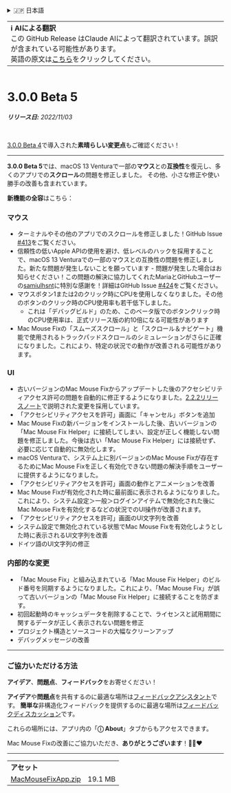 <details>
<summary>🇯🇵 日本語</summary>

[🇬🇧 English (GitHub Release)](https://github.com/noah-nuebling/mac-mouse-fix/releases/tag/3.0.0-Beta-5)\
[🇦🇩 Català](https://redirect.macmousefix.com/?target=mmf-release&tag=3.0.0-Beta-5&locale=ca)\
[🇩🇪 Deutsch](https://redirect.macmousefix.com/?target=mmf-release&tag=3.0.0-Beta-5&locale=de)\
[🇪🇸 Español](https://redirect.macmousefix.com/?target=mmf-release&tag=3.0.0-Beta-5&locale=es)\
[🇫🇷 Français](https://redirect.macmousefix.com/?target=mmf-release&tag=3.0.0-Beta-5&locale=fr)\
[🇮🇩 Indonesia](https://redirect.macmousefix.com/?target=mmf-release&tag=3.0.0-Beta-5&locale=id)\
[🇮🇹 Italiano](https://redirect.macmousefix.com/?target=mmf-release&tag=3.0.0-Beta-5&locale=it)\
[🇭🇺 Magyar](https://redirect.macmousefix.com/?target=mmf-release&tag=3.0.0-Beta-5&locale=hu)\
[🇳🇱 Nederlands](https://redirect.macmousefix.com/?target=mmf-release&tag=3.0.0-Beta-5&locale=nl)\
[🇵🇱 Polski](https://redirect.macmousefix.com/?target=mmf-release&tag=3.0.0-Beta-5&locale=pl)\
[🇧🇷 Português (Brasil)](https://redirect.macmousefix.com/?target=mmf-release&tag=3.0.0-Beta-5&locale=pt-BR)\
[🇵🇹 Português (Portugal)](https://redirect.macmousefix.com/?target=mmf-release&tag=3.0.0-Beta-5&locale=pt-PT)\
[🇷🇴 Română](https://redirect.macmousefix.com/?target=mmf-release&tag=3.0.0-Beta-5&locale=ro)\
[🇸🇪 Svenska](https://redirect.macmousefix.com/?target=mmf-release&tag=3.0.0-Beta-5&locale=sv)\
[🇻🇳 Tiếng Việt](https://redirect.macmousefix.com/?target=mmf-release&tag=3.0.0-Beta-5&locale=vi)\
[🇹🇷 Türkçe](https://redirect.macmousefix.com/?target=mmf-release&tag=3.0.0-Beta-5&locale=tr)\
[🇨🇿 Čeština](https://redirect.macmousefix.com/?target=mmf-release&tag=3.0.0-Beta-5&locale=cs)\
[🇬🇷 Ελληνικά](https://redirect.macmousefix.com/?target=mmf-release&tag=3.0.0-Beta-5&locale=el)\
[🇷🇺 Русский](https://redirect.macmousefix.com/?target=mmf-release&tag=3.0.0-Beta-5&locale=ru)\
[🇺🇦 Українська](https://redirect.macmousefix.com/?target=mmf-release&tag=3.0.0-Beta-5&locale=uk)\
[🇮🇱 עברית](https://redirect.macmousefix.com/?target=mmf-release&tag=3.0.0-Beta-5&locale=he)\
[🇸🇦 العربية](https://redirect.macmousefix.com/?target=mmf-release&tag=3.0.0-Beta-5&locale=ar)\
[🇮🇳 हिन्दी](https://redirect.macmousefix.com/?target=mmf-release&tag=3.0.0-Beta-5&locale=hi)\
[🇹🇭 ไทย](https://redirect.macmousefix.com/?target=mmf-release&tag=3.0.0-Beta-5&locale=th)\
[🇨🇳 中文 (简体)](https://redirect.macmousefix.com/?target=mmf-release&tag=3.0.0-Beta-5&locale=zh-Hans)\
[🇨🇳 中文 (繁體)](https://redirect.macmousefix.com/?target=mmf-release&tag=3.0.0-Beta-5&locale=zh-Hant)\
[🇭🇰 中文（香港)](https://redirect.macmousefix.com/?target=mmf-release&tag=3.0.0-Beta-5&locale=zh-HK)\
**🇯🇵 日本語**\
[🇰🇷 한국어](https://redirect.macmousefix.com/?target=mmf-release&tag=3.0.0-Beta-5&locale=ko)\
[Help translate Mac Mouse Fix to different languages!](https://github.com/noah-nuebling/mac-mouse-fix/discussions/731)
</details>
<table align=><td>
<b>ℹ️ AIによる翻訳</b><br>
この GitHub Release はClaude AIによって翻訳されています。誤訳が含まれている可能性があります。<br>
英語の原文は<a href="https://github.com/noah-nuebling/mac-mouse-fix/releases/tag/3.0.0-Beta-5">こちら</a>をクリックしてください。
</td></table>

<table></table>

# 3.0.0 Beta 5
***リリース日:** 2022/11/03*

<br>

[3.0.0 Beta 4](https://redirect.macmousefix.com/?target=mmf-release&tag=3.0.0-Beta-4&locale=ja)で導入された**素晴らしい変更点**もご確認ください！

---

**3.0.0 Beta 5**では、macOS 13 Venturaで一部の**マウス**との**互換性**を復元し、多くのアプリでの**スクロール**の問題を修正しました。
その他、小さな修正や使い勝手の改善も含まれています。

**新機能の全容**はこちら：

### マウス

- ターミナルやその他のアプリでのスクロールを修正しました！GitHub Issue [#413](https://github.com/noah-nuebling/mac-mouse-fix/issues/413)をご覧ください。
- 信頼性の低いApple APIの使用を避け、低レベルのハックを採用することで、macOS 13 Venturaでの一部のマウスとの互換性の問題を修正しました。新たな問題が発生しないことを願っています - 問題が発生した場合はお知らせください！この問題の解決に協力してくれたMariaとGitHubユーザーの[samiulhsnt](https://github.com/samiulhsnt)に特別な感謝を！詳細はGitHub Issue [#424](https://github.com/noah-nuebling/mac-mouse-fix/issues/424)をご覧ください。
- マウスボタン1または2のクリック時にCPUを使用しなくなりました。その他のボタンのクリック時のCPU使用率も若干低下しました。
    - これは「デバッグビルド」のため、このベータ版でのボタンクリック時のCPU使用率は、正式リリース版の約10倍になる可能性があります
- Mac Mouse Fixの「スムーズスクロール」と「スクロール＆ナビゲート」機能で使用されるトラックパッドスクロールのシミュレーションがさらに正確になりました。これにより、特定の状況での動作が改善される可能性があります。

### UI

- 古いバージョンのMac Mouse Fixからアップデートした後のアクセシビリティアクセス許可の問題を自動的に修正するようになりました。[2.2.2リリースノート](https://redirect.macmousefix.com/?target=mmf-release&tag=2.2.2&locale=ja)で説明された変更を採用しています。
- 「アクセシビリティアクセスを許可」画面に「キャンセル」ボタンを追加
- Mac Mouse Fixの新バージョンをインストールした後、古いバージョンの「Mac Mouse Fix Helper」に接続してしまい、設定が正しく機能しない問題を修正しました。今後は古い「Mac Mouse Fix Helper」には接続せず、必要に応じて自動的に無効化します。
- macOS Venturaで、システム上に別バージョンのMac Mouse Fixが存在するためにMac Mouse Fixを正しく有効化できない問題の解決手順をユーザーに提供するようになりました。
- 「アクセシビリティアクセスを許可」画面の動作とアニメーションを改善
- Mac Mouse Fixが有効化された時に最前面に表示されるようになりました。これにより、システム設定＞一般＞ログインアイテムで無効化された後にMac Mouse Fixを有効化するなどの状況でのUI操作が改善されます。
- 「アクセシビリティアクセスを許可」画面のUI文字列を改善
- システム設定で無効化されている状態でMac Mouse Fixを有効化しようとした時に表示されるUI文字列を改善
- ドイツ語のUI文字列の修正

### 内部的な変更

- 「Mac Mouse Fix」と組み込まれている「Mac Mouse Fix Helper」のビルド番号を同期するようになりました。これにより、「Mac Mouse Fix」が誤って古いバージョンの「Mac Mouse Fix Helper」に接続することを防ぎます。
- 初回起動時のキャッシュデータを削除することで、ライセンスと試用期間に関するデータが正しく表示されない問題を修正
- プロジェクト構造とソースコードの大幅なクリーンアップ
- デバッグメッセージの改善

---

### ご協力いただける方法

**アイデア**、**問題点**、**フィードバック**をお寄せください！

**アイデア**や**問題点**を共有するのに最適な場所は[フィードバックアシスタント](https://noah-nuebling.github.io/mac-mouse-fix-feedback-assistant/?type=bug-report)です。
**簡単な**非構造化フィードバックを提供するのに最適な場所は[フィードバックディスカッション](https://github.com/noah-nuebling/mac-mouse-fix/discussions/366)です。

これらの場所には、アプリ内の「**ⓘ About**」タブからもアクセスできます。

Mac Mouse Fixの改善にご協力いただき、**ありがとうございます**！💙💛❤️

---

<table align="start">
<tr>
    <td colspan=2>
        <b>アセット</b>
    </td>
</tr>
<tr>
    <td><a href="https://github.com/noah-nuebling/mac-mouse-fix/releases/download/3.0.0-Beta-5/MacMouseFixApp.zip">MacMouseFixApp.zip</a></td>
    <td>19.1 MB</td>
</tr>
</table>